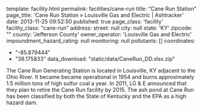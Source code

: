 template: facility.html
permalink: facilities/cane-run
title: "Cane Run Station"
page_title: 'Cane Run Station &raquo; Louisville Gas and Electric | Ashtracker'
date: 2013-11-25 09:52:50
published: true
page_class: 'facility'
facility_class: "cane-run"
address: 
  street: null
  city: null
  state: 'KY'
  zipcode: ""
  county: 'Jefferson County'
owner_operator: 'Louisville Gas and Electric'
impoundment_hazard_rating: null
monitoring: null
pollutants: []
coordinates: 
  - "-85.879444"
  - "38.175833"
data_download: "static/data/CaneRun_DD.xlsx.zip"

The Cane Run Generating Station is located in Louisville, KY adjacent to the Ohio River. It became became operational in 1954 and burns approximately 1.5 million tons of high sulfur coal a year.  In 2011, LG & E announced that they plan to retire the Cane Run facility by 2015. The ash pond at Cane Run has been classified by both the State of Kentucky and the EPA as a high hazard dam. 
